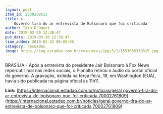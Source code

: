 ```yaml
---
layout: post
item_id: 2530269513
title: >-
    Governo tira do ar entrevista de Bolsonaro que foi criticada
author: Tatu D'Oquei
date: 2019-03-20 12:38:47
pub_date: 2019-03-20 12:38:47
time_added: 2019-03-22 08:02:06
category: recuadas
image: https://img.estadao.com.br/resources/jpg/5/1/1553085339315.jpg
---
```


BRASÍLIA - Após a entrevista do presidente Jair Bolsonaro à Fox News repercutir mal nas redes sociais, o Planalto retirou o áudio do portal oficial do governo. A gravação, exibida na terça-feira, 19, em Washington (EUA), havia sido publicada na página oficial às 11h11.

**Link:** [https://internacional.estadao.com.br/noticias/geral,governo-tira-do-ar-entrevista-de-bolsonaro-que-foi-criticada,70002761809](https://internacional.estadao.com.br/noticias/geral,governo-tira-do-ar-entrevista-de-bolsonaro-que-foi-criticada,70002761809)

